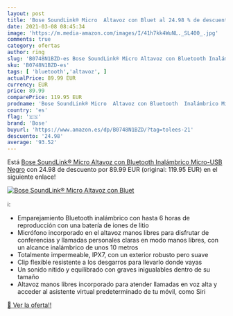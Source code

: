 ```yaml
---
layout: post
title: 'Bose SoundLink® Micro  Altavoz con Bluet al 24.98 % de descuento'
date: 2021-03-08 08:45:34
image: 'https://m.media-amazon.com/images/I/41h7kk4WuNL._SL400_.jpg'
comments: true
category: ofertas
author: ring
slug: 'B0748N1BZD-es Bose SoundLink® Micro Altavoz con Bluetooth Inalámbrico...'
sku: 'B0748N1BZD-es'
tags: [ 'bluetooth','altavoz', ]
actualPrice: 89.99 EUR
currency: EUR
price: 89.99
comparePrice: 119.95 EUR
prodname: 'Bose SoundLink® Micro  Altavoz con Bluetooth  Inalámbrico Micro-USB  Negro'
country: 'es'
flag: '🇪🇸'
brand: 'Bose'
buyurl: 'https://www.amazon.es/dp/B0748N1BZD/?tag=tolees-21'
descuento: '24.98'
average: '93.52'
---
```


Está [Bose SoundLink® Micro  Altavoz con Bluetooth  Inalámbrico Micro-USB  Negro](https://www.amazon.es/dp/B0748N1BZD/?tag=tolees-21) con 24.98 de descuento por 89.99 EUR (original: 119.95 EUR) en el siguiente enlace!

[![Bose SoundLink® Micro  Altavoz con Bluet](https://m.media-amazon.com/images/I/41h7kk4WuNL._SL400_.jpg)](https://www.amazon.es/dp/B0748N1BZD/?tag=tolees-21)

ℹ️:

- Emparejamiento Bluetooth inalámbrico con hasta 6 horas de reproducción con una batería de iones de litio
- Micrófono incorporado en el altavoz manos libres para disfrutar de conferencias y llamadas personales claras en modo manos libres, con un alcance inalámbrico de unos 10 metros
- Totalmente impermeable, IPX7, con un exterior robusto pero suave
- Clip flexible resistente a los desgarros para llevarlo donde vayas
- Un sonido nítido y equilibrado con graves inigualables dentro de su tamaño
- Altavoz manos libres incorporado para atender llamadas en voz alta y acceder al asistente virtual predeterminado de tu móvil, como Siri

[🛒 Ver la oferta!!](https://www.amazon.es/dp/B0748N1BZD/?tag=tolees-21)
